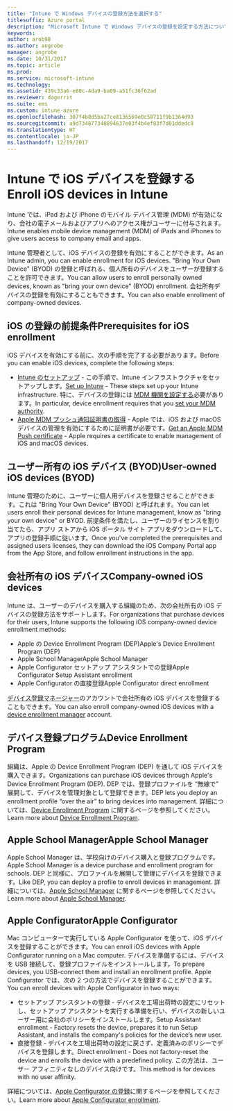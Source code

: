```yaml
---
title: "Intune で Windows デバイスの登録方法を選択する"
titlesuffix: Azure portal
description: "Microsoft Intune で Windows デバイスの登録を設定する方法について説明します。"
keywords: 
author: arob98
ms.author: angrobe
manager: angrobe
ms.date: 10/31/2017
ms.topic: article
ms.prod: 
ms.service: microsoft-intune
ms.technology: 
ms.assetid: 439c33a6-e80c-4da9-ba09-a51fc36f62ad
ms.reviewer: dagerrit
ms.suite: ems
ms.custom: intune-azure
ms.openlocfilehash: 307f4b8d5ba27ce8136569e0c58711f9b1364d93
ms.sourcegitcommit: a9d734877340894637e03f4b4ef83f7d01ddedc8
ms.translationtype: HT
ms.contentlocale: ja-JP
ms.lasthandoff: 12/19/2017
---
```

# <a name="enroll-ios-devices-in-intune"></a><span data-ttu-id="6e761-103">Intune で iOS デバイスを登録する</span><span class="sxs-lookup"><span data-stu-id="6e761-103">Enroll iOS devices in Intune</span></span>

<span data-ttu-id="6e761-104">Intune では、iPad および iPhone のモバイル デバイス管理 (MDM) が有効になり、会社の電子メールおよびアプリへのアクセス権がユーザーに付与されます。</span><span class="sxs-lookup"><span data-stu-id="6e761-104">Intune enables mobile device management (MDM) of iPads and iPhones to give users access to company email and apps.</span></span>

<span data-ttu-id="6e761-105">Intune 管理者として、iOS デバイスの登録を有効にすることができます。</span><span class="sxs-lookup"><span data-stu-id="6e761-105">As an Intune admin, you can enable enrollment for iOS devices.</span></span> <span data-ttu-id="6e761-106">"Bring Your Own Device" (BYOD) の登録と呼ばれる、個人所有のデバイスをユーザーが登録することを許可できます。</span><span class="sxs-lookup"><span data-stu-id="6e761-106">You can allow users to enroll personally owned devices, known as "bring your own device" (BYOD) enrollment.</span></span> <span data-ttu-id="6e761-107">会社所有デバイスの登録を有効にすることもできます。</span><span class="sxs-lookup"><span data-stu-id="6e761-107">You can also enable enrollment of company-owned devices.</span></span>

## <a name="prerequisites-for-ios-enrollment"></a><span data-ttu-id="6e761-108">iOS の登録の前提条件</span><span class="sxs-lookup"><span data-stu-id="6e761-108">Prerequisites for iOS enrollment</span></span>
<span data-ttu-id="6e761-109">iOS デバイスを有効にする前に、次の手順を完了する必要があります。</span><span class="sxs-lookup"><span data-stu-id="6e761-109">Before you can enable iOS devices, complete the following steps:</span></span>
- <span data-ttu-id="6e761-110">[Intune のセットアップ](setup-steps.md) - この手順で、Intune インフラストラクチャをセットアップします。</span><span class="sxs-lookup"><span data-stu-id="6e761-110">[Set up Intune](setup-steps.md) - These steps set up your Intune infrastructure.</span></span> <span data-ttu-id="6e761-111">特に、デバイスの登録には [MDM 機関を設定する](mdm-authority-set.md)必要があります。</span><span class="sxs-lookup"><span data-stu-id="6e761-111">In particular, device enrollment requires that you [set your MDM authority](mdm-authority-set.md).</span></span>
- <span data-ttu-id="6e761-112">[Apple MDM プッシュ通知証明書の取得](apple-mdm-push-certificate-get.md) - Apple では、iOS および macOS デバイスの管理を有効にするために証明書が必要です。</span><span class="sxs-lookup"><span data-stu-id="6e761-112">[Get an Apple MDM Push certificate](apple-mdm-push-certificate-get.md) - Apple requires a certificate to enable management of iOS and macOS devices.</span></span>

## <a name="user-owned-ios-devices-byod"></a><span data-ttu-id="6e761-113">ユーザー所有の iOS デバイス (BYOD)</span><span class="sxs-lookup"><span data-stu-id="6e761-113">User-owned iOS devices (BYOD)</span></span>

<span data-ttu-id="6e761-114">Intune 管理のために、ユーザーに個人用デバイスを登録させることができます。これは "Bring Your Own Device" (BYOD) と呼ばれます。</span><span class="sxs-lookup"><span data-stu-id="6e761-114">You can let users enroll their personal devices for Intune management, know as "bring your own device" or BYOD.</span></span> <span data-ttu-id="6e761-115">前提条件を満たし、ユーザーのライセンスを割り当てたら、アプリ ストアから iOS ポータル サイト アプリをダウンロードして、アプリの登録手順に従います。</span><span class="sxs-lookup"><span data-stu-id="6e761-115">Once you've completed the prerequisites and assigned users licenses, they can download the iOS Company Portal app from the App Store, and follow enrollment instructions in the app.</span></span>

## <a name="company-owned-ios-devices"></a><span data-ttu-id="6e761-116">会社所有の iOS デバイス</span><span class="sxs-lookup"><span data-stu-id="6e761-116">Company-owned iOS devices</span></span>
<span data-ttu-id="6e761-117">Intune は、ユーザーのデバイスを購入する組織のため、次の会社所有の iOS デバイスの登録方法をサポートします。</span><span class="sxs-lookup"><span data-stu-id="6e761-117">For organizations that purchase devices for their users, Intune supports the following iOS company-owned device enrollment methods:</span></span>

- <span data-ttu-id="6e761-118">Apple の Device Enrollment Program (DEP)</span><span class="sxs-lookup"><span data-stu-id="6e761-118">Apple's Device Enrollment Program (DEP)</span></span>
- <span data-ttu-id="6e761-119">Apple School Manager</span><span class="sxs-lookup"><span data-stu-id="6e761-119">Apple School Manager</span></span>
- <span data-ttu-id="6e761-120">Apple Configurator セットアップ アシスタントでの登録</span><span class="sxs-lookup"><span data-stu-id="6e761-120">Apple Configurator Setup Assistant enrollment</span></span>
- <span data-ttu-id="6e761-121">Apple Configurator の直接登録</span><span class="sxs-lookup"><span data-stu-id="6e761-121">Apple Configurator direct enrollment</span></span>

<span data-ttu-id="6e761-122">[デバイス登録マネージャー](device-enrollment-manager-enroll.md)のアカウントで会社所有の iOS デバイスを登録することもできます。</span><span class="sxs-lookup"><span data-stu-id="6e761-122">You can also enroll company-owned iOS devices with a [device enrollment manager](device-enrollment-manager-enroll.md) account.</span></span>

## <a name="device-enrollment-program"></a><span data-ttu-id="6e761-123">デバイス登録プログラム</span><span class="sxs-lookup"><span data-stu-id="6e761-123">Device Enrollment Program</span></span>
<span data-ttu-id="6e761-124">組織は、Apple の Device Enrollment Program (DEP) を通して iOS デバイスを購入できます。</span><span class="sxs-lookup"><span data-stu-id="6e761-124">Organizations can purchase iOS devices through Apple's Device Enrollment Program (DEP).</span></span> <span data-ttu-id="6e761-125">DEP では、登録プロファイルを “無線で” 展開して、デバイスを管理対象として登録できます。</span><span class="sxs-lookup"><span data-stu-id="6e761-125">DEP lets you deploy an enrollment profile “over the air” to bring devices into management.</span></span> <span data-ttu-id="6e761-126">詳細については、[Device Enrollment Program](device-enrollment-program-enroll-ios.md) に関するページを参照してください。</span><span class="sxs-lookup"><span data-stu-id="6e761-126">Learn more about [Device Enrollment Program](device-enrollment-program-enroll-ios.md).</span></span>

## <a name="apple-school-manager"></a><span data-ttu-id="6e761-127">Apple School Manager</span><span class="sxs-lookup"><span data-stu-id="6e761-127">Apple School Manager</span></span>
<span data-ttu-id="6e761-128">Apple School Manager は、学校向けのデバイス購入と登録プログラムです。</span><span class="sxs-lookup"><span data-stu-id="6e761-128">Apple School Manager is a device purchase and enrollment program for schools.</span></span> <span data-ttu-id="6e761-129">DEP と同様に、プロファイルを展開して管理にデバイスを登録できます。</span><span class="sxs-lookup"><span data-stu-id="6e761-129">Like DEP, you can deploy a profile to enroll devices in management.</span></span> <span data-ttu-id="6e761-130">詳細については、[Apple School Manager](apple-school-manager-set-up-ios.md) に関するページを参照してください。</span><span class="sxs-lookup"><span data-stu-id="6e761-130">Learn more about [Apple School Manager](apple-school-manager-set-up-ios.md).</span></span>

## <a name="apple-configurator"></a><span data-ttu-id="6e761-131">Apple Configurator</span><span class="sxs-lookup"><span data-stu-id="6e761-131">Apple Configurator</span></span>
<span data-ttu-id="6e761-132">Mac コンピューターで実行している Apple Configurator を使って、iOS デバイスを登録することができます。</span><span class="sxs-lookup"><span data-stu-id="6e761-132">You can enroll iOS devices with Apple Configurator running on a Mac computer.</span></span> <span data-ttu-id="6e761-133">デバイスを準備するには、デバイスを USB 接続して、登録プロファイルをインストールします。</span><span class="sxs-lookup"><span data-stu-id="6e761-133">To prepare devices, you USB-connect them and install an enrollment profile.</span></span> <span data-ttu-id="6e761-134">Apple Configurator では、次の 2 つの方法でデバイスを登録することができます。</span><span class="sxs-lookup"><span data-stu-id="6e761-134">You can enroll devices with Apple Configurator in two ways:</span></span>
- <span data-ttu-id="6e761-135">セットアップ アシスタントの登録 - デバイスを工場出荷時の設定にリセットし、セットアップ アシスタントを実行する準備を行い、デバイスの新しいユーザー用に会社のポリシーをインストールします。</span><span class="sxs-lookup"><span data-stu-id="6e761-135">Setup Assistant enrollment - Factory resets the device, prepares it to run Setup Assistant, and installs the company's policies for the device’s new user.</span></span>
- <span data-ttu-id="6e761-136">直接登録 - デバイスを工場出荷時の設定に戻さず、定義済みのポリシーでデバイスを登録します。</span><span class="sxs-lookup"><span data-stu-id="6e761-136">Direct enrollment - Does not factory-reset the device and enrolls the device with a predefined policy.</span></span> <span data-ttu-id="6e761-137">この方法は、ユーザー アフィニティなしのデバイス向けです。</span><span class="sxs-lookup"><span data-stu-id="6e761-137">This method is for devices with no user affinity.</span></span>

<span data-ttu-id="6e761-138">詳細については、[Apple Configurator の登録](apple-configurator-setup-assistant-enroll-ios.md)に関するページを参照してください。</span><span class="sxs-lookup"><span data-stu-id="6e761-138">Learn more about [Apple Configurator enrollment](apple-configurator-setup-assistant-enroll-ios.md).</span></span>
